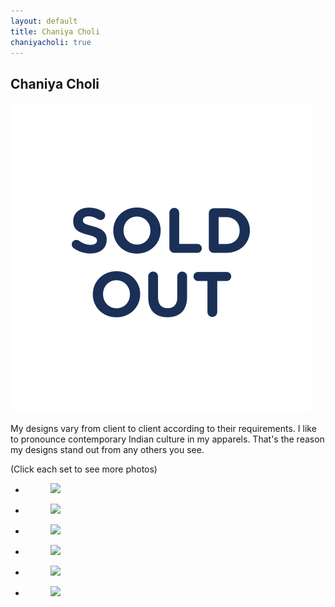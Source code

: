 ```yaml
---
layout: default
title: Chaniya Choli
chaniyacholi: true
---
```


## Chaniya Choli
<img src="/images/soldout.svg" class = "inline-icon-lg">

My designs vary from client to client according to their requirements. I like to pronounce contemporary Indian culture in my apparels. That's the reason my designs stand out from any others you see.

<div class="disclaimer">(Click each set to see more photos)</div>

<ul class="rig columns-2">
<li>
<figure>
<a href="{{ site.url }}/chaniya-choli/cc-1"><img src="{{ site.url }}/images/chaniya-choli/cc-1.jpg"></a>
<figcaption></figcaption>
</figure>
</li>
<li>
<figure>
<a href="{{ site.url }}/chaniya-choli/cc-2"><img src="{{ site.url }}/images/chaniya-choli/cc-2.jpg"></a>
<figcaption></figcaption>
</figure>
</li>
</ul>



<ul class="rig columns-2">
<li>
<figure>
<a href="{{ site.url }}/chaniya-choli/cc-3"><img src="{{ site.url }}/images/chaniya-choli/cc-3.jpg"></a>
<figcaption></figcaption>
</figure>
</li>
<li>
<figure>
<a href="{{ site.url }}/chaniya-choli/cc-4"><img src="{{ site.url }}/images/chaniya-choli/cc-4.jpg"></a>
<figcaption></figcaption>
</figure>
</li>
</ul>


<ul class="rig columns-2">
<li>
<figure>
<a href="{{ site.url }}/chaniya-choli/cc-5"><img src="{{ site.url }}/images/chaniya-choli/cc-5.jpg"></a>
<figcaption></figcaption>
</figure>
</li>
<li>
<figure>
<a href="{{ site.url }}/chaniya-choli/cc-6"><img src="{{ site.url }}/images/chaniya-choli/cc-6.jpg"></a>
<figcaption></figcaption>
</figure>
</li>
</ul>
